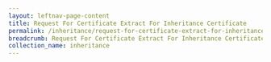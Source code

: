 ```yaml
---
layout: leftnav-page-content
title: Request For Certificate Extract For Inheritance Certificate
permalink: /inheritance/request-for-certificate-extract-for-inheritance-certificate/
breadcrumb: Request For Certificate Extract For Inheritance Certificate
collection_name: inheritance
---
```

